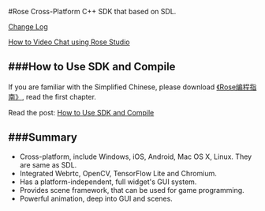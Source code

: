 #Rose
Cross-Platform C++ SDK that based on SDL.

[Change Log](http://www.libsdl.cn/bbs/forum.php?mod=viewthread&tid=56&extra=page%3D1)

[How to Video Chat using Rose Studio](http://www.libsdl.cn/bbs/forum.php?mod=viewthread&tid=101&extra=page%3D1)

###How to Use SDK and Compile
---
If you are familiar with the Simplified Chinese, please download [《Rose编程指南》](http://www.libsdl.cn/download/Rose-Programming-Guide.pdf), read the first chapter. 

Read the post: [How to Use SDK and Compile](http://www.libsdl.cn/bbs/forum.php?mod=viewthread&tid=45&extra=page%3D1)

###Summary
---
* Cross-platform, include Windows, iOS, Android, Mac OS X, Linux. They are same as SDL.
* Integrated Webrtc, OpenCV, TensorFlow Lite and Chromium.
* Has a platform-independent, full widget's GUI system.
* Provides scene framework, that can be used for game programming.
* Powerful animation, deep into GUI and scenes.